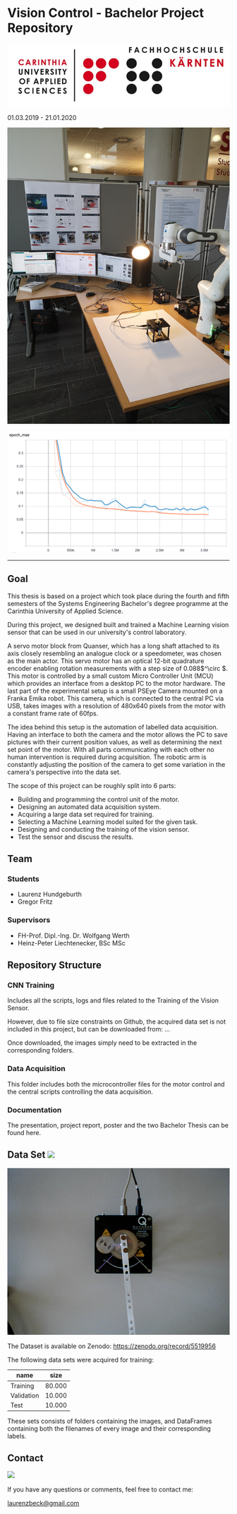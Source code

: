 # Vision Control -  Bachelor Project Repository

![](/Documentation/fh_logo.jpg)

01.03.2019 - 21.01.2020

![](/Documentation/setup_stand.jpg)

![](/Documentation/13_11_mae_plot.PNG)

---

## Goal

This thesis is based on a project which took place during the fourth and fifth semesters of the Systems Engineering Bachelor's degree programme at the Carinthia University of Applied Science.

During this project, we designed built and trained a Machine Learning vision sensor that can be used in our university's control laboratory.

A servo motor block from Quanser, which has a long shaft attached to its axis closely resembling an analogue clock or a speedometer, was chosen as the main actor. This servo motor has an optical 12-bit quadrature encoder enabling rotation measurements with a step size of 0.088$^\circ $.
This motor is controlled by a small custom Micro Controller Unit (MCU) which provides an interface from a desktop PC to the motor hardware. The last part of the experimental setup is a small PSEye Camera mounted on a Franka Emika robot.
This camera, which is connected to the central PC via USB, takes images with a resolution of 480x640 pixels from the motor with a constant frame rate of 60fps.

The idea behind this setup is the automation of labelled data acquisition. Having an interface to both the camera and the motor allows the PC to save pictures with their current position values, as well as determining the next set point of the motor. With all parts communicating with each other no human intervention is required during acquisition. The robotic arm is constantly adjusting the position of the camera to get some variation in the camera's perspective into the data set. 

The scope of this project can be roughly split into 6 parts:

   + Building and programming the control unit of the motor.
   + Designing an automated data acquisition system.
   + Acquiring a large data set required for training.
   + Selecting a Machine Learning model suited for the given task.
   + Designing and conducting the training of the vision sensor.
   + Test the sensor and discuss the results.



## Team

### Students

+ Laurenz Hundgeburth
+ Gregor Fritz

### Supervisors

+ FH-Prof. Dipl.-Ing. Dr. Wolfgang Werth
+ Heinz-Peter Liechtenecker, BSc MSc



## Repository Structure

### CNN Training

Includes all the scripts, logs and files related to the Training of the Vision Sensor.

However, due to file size constraints on Github, the acquired data set is not included in this project, but can be downloaded from: ...

Once downloaded, the images simply need to be extracted in the corresponding folders.

### Data Acquisition

This folder includes both the microcontroller files for the motor control and the central scripts controlling the data acquisition.

### Documentation

The presentation, project report, poster and the two  Bachelor Thesis can be found here.

## Data Set ![](https://zenodo.org/badge/DOI/10.5281/zenodo.5519956.svg)

![](/CNN_Training/images_train/1571743900.829366_0.1.png)

The Dataset is available on Zenodo: https://zenodo.org/record/5519956

The following data sets were acquired for training:

| name       | size   |
| ---------- | ------ |
| Training   | 80.000 |
| Validation | 10.000 |
| Test       | 10.000 |

These sets consists of folders containing the images, and DataFrames containing both the filenames of every image and their corresponding labels.

## Contact

<p>
   <a href="https://www.linkedin.com/in/laurenz-hundgeburth-50156b219">
      <img src="https://img.shields.io/badge/LinkedIn-blue?style=flat&logo=linkedin&labelColor=blue">
   </a>
</p>
                                                                                                    
If you have any questions or comments, feel free to contact me:

laurenzbeck@gmail.com
              
